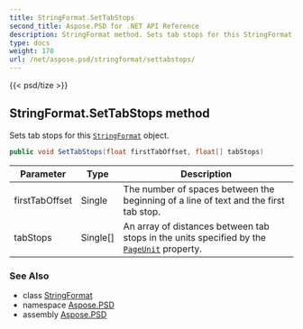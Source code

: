 ```yaml
---
title: StringFormat.SetTabStops
second_title: Aspose.PSD for .NET API Reference
description: StringFormat method. Sets tab stops for this StringFormat object
type: docs
weight: 170
url: /net/aspose.psd/stringformat/settabstops/
---
```

{{< psd/tize >}}
## StringFormat.SetTabStops method

Sets tab stops for this [`StringFormat`](../) object.

```csharp
public void SetTabStops(float firstTabOffset, float[] tabStops)
```

| Parameter | Type | Description |
| --- | --- | --- |
| firstTabOffset | Single | The number of spaces between the beginning of a line of text and the first tab stop. |
| tabStops | Single[] | An array of distances between tab stops in the units specified by the [`PageUnit`](../../graphics/pageunit/) property. |

### See Also

* class [StringFormat](../)
* namespace [Aspose.PSD](../../stringformat/)
* assembly [Aspose.PSD](../../../)



